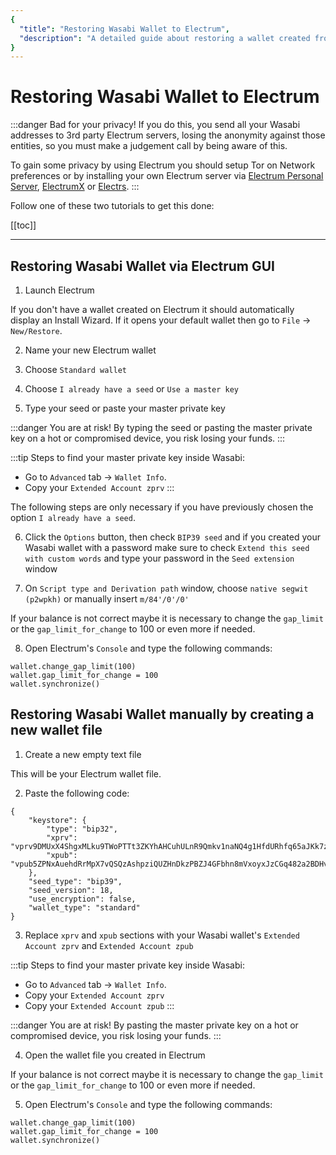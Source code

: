```yaml
---
{
  "title": "Restoring Wasabi Wallet to Electrum",
  "description": "A detailed guide about restoring a wallet created from Wasabi to Electrum. This is the Wasabi documentation, an archive of knowledge about the open-source, non-custodial and privacy-focused Bitcoin wallet for desktop."
}
---
```


# Restoring Wasabi Wallet to Electrum

:::danger Bad for your privacy!
If you do this, you send all your Wasabi addresses to 3rd party Electrum servers, losing the anonymity against those entities, so you must make a judgement call by being aware of this.

To gain some privacy by using Electrum you should setup Tor on Network preferences or by installing your own Electrum server via [Electrum Personal Server](https://github.com/chris-belcher/electrum-personal-server), [ElectrumX](https://github.com/kyuupichan/electrumx) or [Electrs](https://github.com/romanz/electrs).
:::

Follow one of these two tutorials to get this done:

[[toc]]

---

## Restoring Wasabi Wallet via Electrum GUI

1. Launch Electrum

If you don't have a wallet created on Electrum it should automatically display an Install Wizard. If it opens your default wallet then go to `File` -> `New/Restore`.

2. Name your new Electrum wallet

3. Choose `Standard wallet`

4. Choose `I already have a seed` or `Use a master key`

5. Type your seed or paste your master private key

:::danger You are at risk!
By typing the seed or pasting the master private key on a hot or compromised device, you risk losing your funds.
:::

:::tip
Steps to find your master private key inside Wasabi:
- Go to `Advanced` tab -> `Wallet Info`.
- Copy your `Extended Account zprv`
:::

The following steps are only necessary if you have previously chosen the option `I already have a seed`.

6. Click the `Options` button, then check `BIP39 seed` and if you created your Wasabi wallet with a password make sure to check `Extend this seed with custom words` and type your password in the `Seed extension` window

7. On `Script type and Derivation path` window, choose `native segwit (p2wpkh)` or manually insert `m/84'/0'/0'`

If your balance is not correct maybe it is necessary to change the `gap_limit` or the `gap_limit_for_change` to 100 or even more if needed.

8. Open Electrum's `Console` and type the following commands:

```
wallet.change_gap_limit(100)
wallet.gap_limit_for_change = 100
wallet.synchronize()
```

## Restoring Wasabi Wallet manually by creating a new wallet file

1. Create a new empty text file

This will be your Electrum wallet file.

2. Paste the following code:

```
{
    "keystore": {
        "type": "bip32",
        "xprv": "vprv9DMUxX4ShgxMLku9TWoPTTt3ZKYhAHCuhULnR9Qmkv1naNQ4g1HfdURhfq65aJKk7zsmnoXbVryeLwtkj9LhuQoKFD5Fyus9kkiwA1S2pEU",
        "xpub": "vpub5ZPNxAuehdRrMpX7vQSQzAshpziQUZHnDkzPBZJ4GFbhn8mVxoyxJzCGq482a2BDHvfnMfX1u4hdX1XfS7ZdHJXffydLPHjCXBY86sG6tE1"
    },
    "seed_type": "bip39",
    "seed_version": 18,
    "use_encryption": false,
    "wallet_type": "standard"
}
```

3. Replace `xprv` and `xpub` sections with your Wasabi wallet's `Extended Account zprv` and `Extended Account zpub`

:::tip
Steps to find your master private key inside Wasabi:
- Go to `Advanced` tab -> `Wallet Info`.
- Copy your `Extended Account zprv`
- Copy your `Extended Account zpub`
:::

:::danger You are at risk!
By pasting the master private key on a hot or compromised device, you risk losing your funds.
:::

4. Open the wallet file you created in Electrum

If your balance is not correct maybe it is necessary to change the `gap_limit` or the `gap_limit_for_change` to 100 or even more if needed.

5. Open Electrum's `Console` and type the following commands:

```
wallet.change_gap_limit(100)
wallet.gap_limit_for_change = 100
wallet.synchronize()
```

